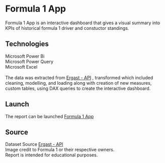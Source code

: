 # Formula 1 App

Formula 1 App is an interactive dashboard that gives a visual summary into KPIs of historical formula 1 driver and constuctor standings.



## Technologies

Microsoft Power Bi
<br>Microsoft Power Query
<br>Microsoft Excel
<br>
<br> The data was extracted from [Ergast - API](http://ergast.com/mrd/) , transformed which included cleaning, modelling, and loading along with creation of new measures, custom tables, using DAX queries to create the interactive dashboard.



## Launch

The report can be launched [Formula 1 App ](https://app.powerbi.com/view?embedImagePlaceholder=true&pageName=ReportSection&r=eyJrIjoiMmEzMmYxNGQtMDY2NC00OWVlLWI2ZWUtNWM4ZTY0NjBlNWYyIiwidCI6ImE4ZWVjMjgxLWFhYTMtNGRhZS1hYzliLTlhMzk4YjkyMTVlNyIsImMiOjN9)

## Source

Dataset Source [Ergast - API](http://ergast.com/mrd/)
<br>Image credit to Formula 1 or their respective owners.
<br>Report is intended for educational purposes.

